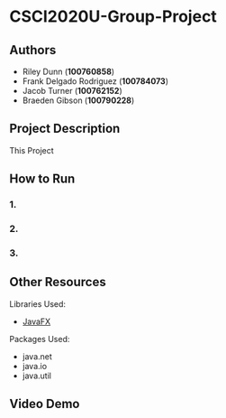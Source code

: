# CSCI2020U-Group-Project
## Authors
* Riley Dunn (**100760858**)
* Frank Delgado Rodriguez (**100784073**)
* Jacob Turner (**100762152**)
* Braeden Gibson (**100790228**)

## Project Description
This Project

## How to Run
### 1.

### 2.

### 3.

## Other Resources
Libraries Used:
* [JavaFX](https://openjfx.io/)

Packages Used:
* java.net
* java.io
* java.util

## Video Demo
